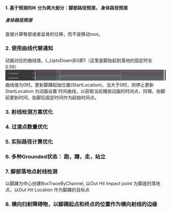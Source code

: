 #### 1. 基于预测的IK 分为两大部分：脚部路径预测， 身体路径预测
##### 身体路径预测
直接计算臀部或者盆骨的位移，而不是移动root。

### 2. 使用曲线代替通知
动画对应的曲线值，L_UptoDown非0即1（这里是脚抬起到落地的固定时长0.56）
![](./笔记img/PIK_1.png)
曲线值为0时，更新脚踝起始位置(StartLocation)，当大于0时，则停止更新StartLocation
为动画设置 时间曲线，以获取当前播放动画的时间点，同理，抬脚前更新时间，抬脚后固定时间作为起始时间点。
### 3. 射线检测方案优化

### 4. 过渡点数量优化

### 5. 实际路径计算优化

### 6. 多种Grounded状态： 跑，蹲，走，站立

### 7. 脚部落地点射线检测
以脚踝为中心创建BoxTraceByChannel, 以Out Hit Impact point 为脚底的落地点，以Out Hit Location 作为脚踝的目标点
### 8. 横向扫射障碍物，以脚踝起点和终点的位置作为横向射线的边缘
